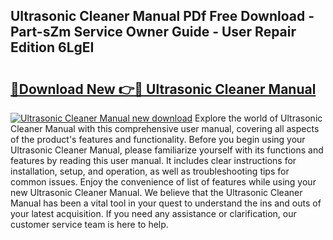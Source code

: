 ## Ultrasonic Cleaner Manual PDf Free Download - Part-sZm Service Owner Guide - User Repair Edition 6LgEI

# <h2><a href="http://bc4082.oget.top/?id=Ultrasonic+Cleaner+Manual">🔗Download New 👉🔴 Ultrasonic Cleaner Manual</a></h2>

[![Ultrasonic Cleaner Manual new download](https://i.imgur.com/5g1atiW.png)](http://bc4082.oget.top/?id=Ultrasonic+Cleaner+Manual)
Explore the world of Ultrasonic Cleaner Manual with this comprehensive user manual, covering all aspects of the product's features and functionality. Before you begin using your Ultrasonic Cleaner Manual, please familiarize yourself with its functions and features by reading this user manual. It includes clear instructions for installation, setup, and operation, as well as troubleshooting tips for common issues. Enjoy the convenience of list of features while using your new Ultrasonic Cleaner Manual. We believe that the Ultrasonic Cleaner Manual has been a vital tool in your quest to understand the ins and outs of your latest acquisition. If you need any assistance or clarification, our customer service team is here to help.
